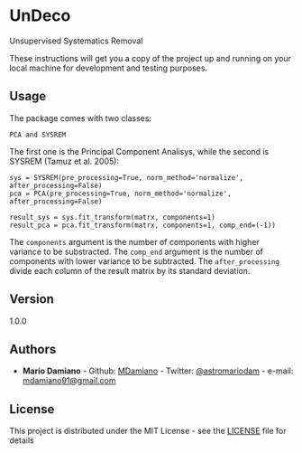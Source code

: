 # UnDeco
Unsupervised Systematics Removal

These instructions will get you a copy of the project up and running on your local machine for development and testing purposes.


## Usage

The package comes with two classes:

```
PCA and SYSREM
```

The first one is the Principal Component Analisys, while the second is SYSREM (Tamuz et al. 2005):

```
sys = SYSREM(pre_processing=True, norm_method='normalize', after_processing=False)
pca = PCA(pre_processing=True, norm_method='normalize', after_processing=False)

result_sys = sys.fit_transform(matrx, components=1)
result_pca = pca.fit_transform(matrx, components=1, comp_end=(-1))
```

The ```components``` argument is the number of components with higher variance to be substracted.
The ```comp_end``` argument is the number of components with lower variance to be subtracted.
The ```after_processing``` divide each column of the result matrix by its standard deviation.


## Version

1.0.0

## Authors

* **Mario Damiano** - Github: [MDamiano](https://github.com/MDamiano) - Twitter: [@astromariodam](https://twitter.com/astromariodam) - e-mail: mdamiano91@gmail.com

## License

This project is distributed under the MIT License - see the [LICENSE](https://github.com/MDamiano/UnDeco/blob/master/LICENSE) file for details
